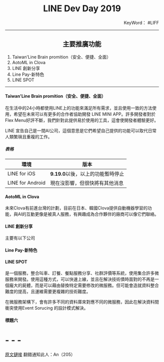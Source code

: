 # <center>LINE Dev Day 2019 </center> 
<p align="right">KeyWord： #LIFF </p>

- - -
## <center>主要推廣功能</center>
1. Taiwan'Line Brain promition（安全、便捷、全面）
2. AotoML in Clova
3. LINE 創新分享
4. Line Pay-新特色
5. LINE SPOT


- - -

#### Taiwan'Line Brain promition（安全、便捷、全面）
在生活中的24小時都使用LINE上的功能來滿足所有需求，並且使用一致的方法使用，希望在未來可以有更多的合作者協助開發 LINE MINI APP。許多開發者對於Flex Menu好評不斷，我們針對此提供易於使用的工具，這會使開發者體驗更好。

LINE 宣告自己是一間AI公司，這個意思是它們希望自己提供的功能可以取代日常人類繁瑣且重複的工作。


##### 表格
| 環境             | 版本                               |
| ---------------- | ---------------------------------- |
| LINE for iOS     | **9.19.0**以後，以上的功能暫時停止 |
| LINE for Android | 現在沒影響，但很快將有其他消息     |
#### AotoML in Clova
未來Clova有前進台灣的計劃，目前在日本、韓國Clova提供自動機器學習的功能，與AI的互動更像是被真人服務，有興趣成為合作夥伴的廠商可以像它們聯絡。
#### LINE 創新分享
主要有以下公司
#### Line Pay-新特色

#### LINE SPOT
是一個服務，整合叫車、訂餐、餐點服務分享、社群評價等系統，使用集合許多微服務來開發。使用這種方式，可以快速上線，並且在解決技術債時面對的不再是一個龐大的屍體，而是可以藉由替換特定需要修改的微服務。但可能會造就資料整合難度的提高，且運維需要更複雜的技術難度。

在微服務架構下，會有許多不同的資料庫來對應不同的微服務，因此在解決資料間衝突使用Event Sorucing 的設計模式解決。
#### 標題六

# - - -
[原文鏈接]()
翻錯通知此人：An（205）